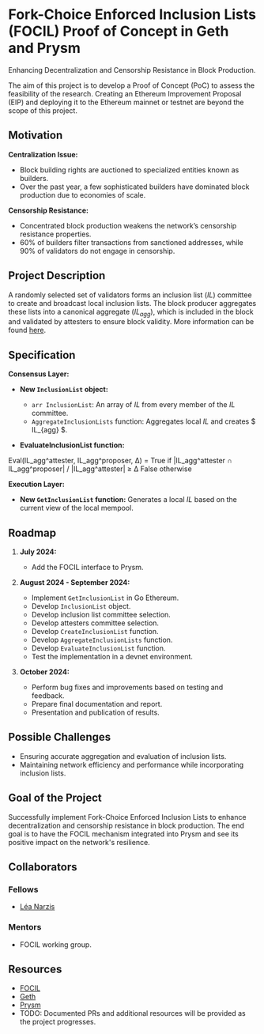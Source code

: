 # Fork-Choice Enforced Inclusion Lists (FOCIL) Proof of Concept in Geth and Prysm

Enhancing Decentralization and Censorship Resistance in Block Production.

The aim of this project is to develop a Proof of Concept (PoC) to assess the feasibility of the research. Creating an Ethereum Improvement Proposal (EIP) and deploying it to the Ethereum mainnet or testnet are beyond the scope of this project.


## Motivation

**Centralization Issue:**
- Block building rights are auctioned to specialized entities known as builders.
- Over the past year, a few sophisticated builders have dominated block production due to economies of scale.

**Censorship Resistance:**
- Concentrated block production weakens the network’s censorship resistance properties.
- 60% of builders filter transactions from sanctioned addresses, while 90% of validators do not engage in censorship.

## Project Description

A randomly selected set of validators forms an inclusion list ($IL$) committee to create and broadcast local inclusion lists. The block producer aggregates these lists into a canonical aggregate ($IL_{agg}$), which is included in the block and validated by attesters to ensure block validity. More information can be found [here]([FOCIL](https://ethresear.ch/t/fork-choice-enforced-inclusion-lists-focil-a-simple-committee-based-inclusion-list-proposal/19870)).

## Specification

**Consensus Layer:**

- **New `InclusionList` object:**
  - `arr InclusionList`: An array of $IL$ from every member of the $IL$ committee.
  - `AggregateInclusionLists` function: Aggregates local $IL$ and creates $ IL_{agg} $.
  
- **EvaluateInclusionList function:**

Eval(IL_agg^attester, IL_agg^proposer, Δ) =
  True  if |IL_agg^attester ∩ IL_agg^proposer| / |IL_agg^attester| ≥ Δ
  False otherwise


**Execution Layer:**

- **New `GetInclusionList` function:** Generates a local $IL$ based on the current view of the local mempool.

## Roadmap

1. **July 2024:**
   - Add the FOCIL interface to Prysm.
   
2. **August 2024 - September 2024:**
   - Implement `GetInclusionList` in Go Ethereum.
   - Develop `InclusionList` object.
   - Develop inclusion list committee selection.
   - Develop attesters committee selection.
   - Develop `CreateInclusionList` function.
   - Develop `AggregateInclusionLists` function.
   - Develop `EvaluateInclusionList` function.
   - Test the implementation in a devnet environment.

3. **October 2024:**
   - Perform bug fixes and improvements based on testing and feedback.
   - Prepare final documentation and report.
   - Presentation and publication of results.

## Possible Challenges

- Ensuring accurate aggregation and evaluation of inclusion lists.
- Maintaining network efficiency and performance while incorporating inclusion lists.

## Goal of the Project

Successfully implement Fork-Choice Enforced Inclusion Lists to enhance decentralization and censorship resistance in block production. The end goal is to have the FOCIL mechanism integrated into Prysm and see its positive impact on the network's resilience.

## Collaborators

### Fellows 

- [Léa Narzis](https://github.com/lean-apple)

### Mentors

- FOCIL working group.

## Resources

- [FOCIL](https://ethresear.ch/t/fork-choice-enforced-inclusion-lists-focil-a-simple-committee-based-inclusion-list-proposal/19870)
- [Geth](https://github.com/ethereum/go-ethereum)
- [Prysm](https://github.com/prysmaticlabs/prysm)
- TODO: Documented PRs and additional resources will be provided as the project progresses.

